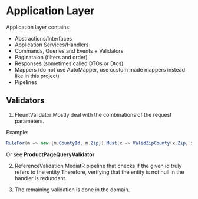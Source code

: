 ﻿# Application Layer

Application layer contains:

- Abstractions/Interfaces
- Application Services/Handlers
- Commands, Queries and Events + Validators
- Paginataion (filters and order)
- Responses (sometimes called DTOs or Dtos)
- Mappers (do not use AutoMapper, use custom made mappers instead like in this project)
- Pipelines

## Validators

1. FleuntValidator
	Mostly deal with the combinations of the request parameters. 

Example:

```csharp
RuleFor(m => new {m.CountyId, m.Zip}).Must(x => ValidZipCounty(x.Zip, x.CountyId))
```

Or see **ProductPageQueryValidator**

2. ReferenceValidation
	MediatR pipeline that checks if the given id truly refers to the entity
	Therefore, verifying that the entity is not null in the handler is redundant.

3. The remaining validation is done in the domain.
